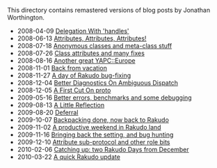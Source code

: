 This directory contains remastered versions of blog posts by Jonathan Worthington.

- 2008-04-09 [Delegation With 'handles'](Delegation-With-handles.md)
- 2008-06-13 [Attributes, Attributes, Attributes!](Attributes-Attributes-Attributes.md)
- 2008-07-18 [Anonymous classes and meta-class stuff](Anonymous-classes-and-meta-class-stuff.md)
- 2008-07-26 [Class attributes and many fixes](Class-attributes-and-many-fixes.md)
- 2008-08-16 [Another great YAPC::Europe](Another-great-YAPC-Europe.md)
- 2008-11-01 [Back from vacation](Back-from-vacation.md)
- 2008-11-27 [A day of Rakudo bug-fixing](A-day-of-Rakudo-bug-fixing.md)
- 2008-12-04 [Better Diagnostics On Ambiguous Dispatch](Better-Diagnostics-On-Ambiguous-Dispatch.md)
- 2008-12-05 [A First Cut On proto](A-First-Cut-On-proto.md)
- 2009-05-16 [Better errors, benchmarks and some debugging](Better-errors-benchmarks-and-some-debugging.md)
- 2009-08-13 [A Little Reflection](A-Little-Reflection.md)
- 2009-08-20 [Deferral](Deferral.md)
- 2009-10-07 [Backpacking done, now back to Rakudo](Backpacking-done-now-back-to-Rakudo.md)
- 2009-11-02 [A productive weekend in Rakudo land](A-productive-weekend-in-Rakudo-land.md)
- 2009-11-16 [Bringing back the setting, and bug hunting](Bringing-back-the-setting-and-bug-hunting.md)
- 2009-12-10 [Attribute sub-protocol and other role bits](Attribute-sub-protocol-and-other-role-bits.md)
- 2010-02-06 [Catching up: two Rakudo Days  from December](Catching-up-two-Rakudo-Days-from-December.md)
- 2010-03-22 [A quick Rakudo update](A-quick-Rakudo-update.md)
